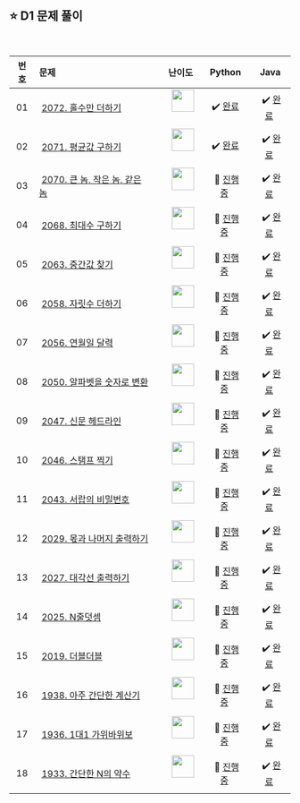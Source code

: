 ## ⭐️ D1 문제 풀이

<br>

| **번호** | **문제** | **난이도** | **Python** | **Java** |
|:--------:|:--------|:----------:|:----------:|:--------:|
| 01 | &nbsp;[2072. 홀수만 더하기](https://swexpertacademy.com/main/code/problem/problemDetail.do?contestProbId=AV5QSEhaA5sDFAUq)&nbsp;&nbsp; | &nbsp;&nbsp;<img src="https://github.com/user-attachments/assets/71db43ac-905d-4c32-bd08-d279a65125bc" width="40"/>&nbsp;&nbsp; | &nbsp;✔️ [완료](https://github.com/yuuforest/Algorithm/blob/main/05%20SWEA/D1/Python/Prob2072.py)&nbsp; | &nbsp;✔️ [완료](https://github.com/yuuforest/Algorithm/blob/main/05%20SWEA/D1/Java/src/Prob2072.java)&nbsp; |
| 02 | &nbsp;[2071. 평균값 구하기](https://swexpertacademy.com/main/code/problem/problemDetail.do?contestProbId=AV5QRnJqA5cDFAUq)&nbsp;&nbsp; | &nbsp;&nbsp;<img src="https://github.com/user-attachments/assets/71db43ac-905d-4c32-bd08-d279a65125bc" width="40"/>&nbsp;&nbsp; | &nbsp;✔️ [완료](https://github.com/yuuforest/Algorithm/blob/main/05%20SWEA/D1/Python/Prob2071.py)&nbsp; | &nbsp;✔️ [완료](https://github.com/yuuforest/Algorithm/blob/main/05%20SWEA/D1/Java/src/Prob2071.java)&nbsp; |
| 03 | &nbsp;[2070. 큰 놈, 작은 놈, 같은 놈](https://swexpertacademy.com/main/code/problem/problemDetail.do?contestProbId=AV5QQ6qqA40DFAUq)&nbsp;&nbsp; | &nbsp;&nbsp;<img src="https://github.com/user-attachments/assets/71db43ac-905d-4c32-bd08-d279a65125bc" width="40"/>&nbsp;&nbsp; | &nbsp;💬 [진행 중]()&nbsp; | &nbsp;✔️ [완료](https://github.com/yuuforest/Algorithm/blob/main/05%20SWEA/D1/Java/src/Prob2070.java)&nbsp; |
| 04 | &nbsp;[2068. 최대수 구하기](https://swexpertacademy.com/main/code/problem/problemDetail.do?contestProbId=AV5QQhbqA4QDFAUq)&nbsp;&nbsp; | &nbsp;&nbsp;<img src="https://github.com/user-attachments/assets/71db43ac-905d-4c32-bd08-d279a65125bc" width="40"/>&nbsp;&nbsp; | &nbsp;💬 [진행 중]()&nbsp; | &nbsp;✔️ [완료](https://github.com/yuuforest/Algorithm/blob/main/05%20SWEA/D1/Java/src/Prob2068.java)&nbsp; |
| 05 | &nbsp;[2063. 중간값 찾기](https://swexpertacademy.com/main/code/problem/problemDetail.do?contestProbId=AV5QPsXKA2UDFAUq)&nbsp;&nbsp; | &nbsp;&nbsp;<img src="https://github.com/user-attachments/assets/71db43ac-905d-4c32-bd08-d279a65125bc" width="40"/>&nbsp;&nbsp; | &nbsp;💬 [진행 중]()&nbsp; | &nbsp;✔️ [완료](https://github.com/yuuforest/Algorithm/blob/main/05%20SWEA/D1/Java/src/Prob2063.java)&nbsp; |
| 06 | &nbsp;[2058. 자릿수 더하기](https://swexpertacademy.com/main/code/problem/problemDetail.do?contestProbId=AV5QPRjqA10DFAUq)&nbsp;&nbsp; | &nbsp;&nbsp;<img src="https://github.com/user-attachments/assets/71db43ac-905d-4c32-bd08-d279a65125bc" width="40"/>&nbsp;&nbsp; | &nbsp;💬 [진행 중]()&nbsp; | &nbsp;✔️ [완료](https://github.com/yuuforest/Algorithm/blob/main/05%20SWEA/D1/Java/src/Prob2058.java)&nbsp; |
| 07 | &nbsp;[2056. 연월일 달력](https://swexpertacademy.com/main/code/problem/problemDetail.do?contestProbId=AV5QLkdKAz4DFAUq)&nbsp;&nbsp; | &nbsp;&nbsp;<img src="https://github.com/user-attachments/assets/71db43ac-905d-4c32-bd08-d279a65125bc" width="40"/>&nbsp;&nbsp; | &nbsp;💬 [진행 중]()&nbsp; | &nbsp;✔️ [완료](https://github.com/yuuforest/Algorithm/blob/main/05%20SWEA/D1/Java/src/Prob2056.java)&nbsp; |
| 08 | &nbsp;[2050. 알파벳을 숫자로 변환](https://swexpertacademy.com/main/code/problem/problemDetail.do?contestProbId=AV5QLGxKAzQDFAUq)&nbsp;&nbsp; | &nbsp;&nbsp;<img src="https://github.com/user-attachments/assets/71db43ac-905d-4c32-bd08-d279a65125bc" width="40"/>&nbsp;&nbsp; | &nbsp;💬 [진행 중]()&nbsp; | &nbsp;✔️ [완료](https://github.com/yuuforest/Algorithm/blob/main/05%20SWEA/D1/Java/src/Prob2050.java)&nbsp; |
| 09 | &nbsp;[2047. 신문 헤드라인](https://swexpertacademy.com/main/code/problem/problemDetail.do?contestProbId=AV5QKsLaAy0DFAUq)&nbsp;&nbsp; | &nbsp;&nbsp;<img src="https://github.com/user-attachments/assets/71db43ac-905d-4c32-bd08-d279a65125bc" width="40"/>&nbsp;&nbsp; | &nbsp;💬 [진행 중]()&nbsp; | &nbsp;✔️ [완료](https://github.com/yuuforest/Algorithm/blob/main/05%20SWEA/D1/Java/src/Prob2047.java)&nbsp; |
| 10 | &nbsp;[2046. 스탬프 찍기](https://swexpertacademy.com/main/code/problem/problemDetail.do?contestProbId=AV5QKdT6AyYDFAUq)&nbsp;&nbsp; | &nbsp;&nbsp;<img src="https://github.com/user-attachments/assets/71db43ac-905d-4c32-bd08-d279a65125bc" width="40"/>&nbsp;&nbsp; | &nbsp;💬 [진행 중]()&nbsp; | &nbsp;✔️ [완료](https://github.com/yuuforest/Algorithm/blob/main/05%20SWEA/D1/Java/src/Prob2046.java)&nbsp; |
| 11 | &nbsp;[2043. 서랍의 비밀번호](https://swexpertacademy.com/main/code/problem/problemDetail.do?contestProbId=AV5QJ_8KAx8DFAUq)&nbsp;&nbsp; | &nbsp;&nbsp;<img src="https://github.com/user-attachments/assets/71db43ac-905d-4c32-bd08-d279a65125bc" width="40"/>&nbsp;&nbsp; | &nbsp;💬 [진행 중]()&nbsp; | &nbsp;✔️ [완료](https://github.com/yuuforest/Algorithm/blob/main/05%20SWEA/D1/Java/src/Prob2043.java)&nbsp; |
| 12 | &nbsp;[2029. 몫과 나머지 출력하기](https://swexpertacademy.com/main/code/problem/problemDetail.do?contestProbId=AV5QGNvKAtEDFAUq)&nbsp;&nbsp; | &nbsp;&nbsp;<img src="https://github.com/user-attachments/assets/71db43ac-905d-4c32-bd08-d279a65125bc" width="40"/>&nbsp;&nbsp; | &nbsp;💬 [진행 중]()&nbsp; | &nbsp;✔️ [완료](https://github.com/yuuforest/Algorithm/blob/main/05%20SWEA/D1/Java/src/Prob2029.java)&nbsp; |
| 13 | &nbsp;[2027. 대각선 출력하기](https://swexpertacademy.com/main/code/problem/problemDetail.do?contestProbId=AV5QFuZ6As0DFAUq)&nbsp;&nbsp; | &nbsp;&nbsp;<img src="https://github.com/user-attachments/assets/71db43ac-905d-4c32-bd08-d279a65125bc" width="40"/>&nbsp;&nbsp; | &nbsp;💬 [진행 중]()&nbsp; | &nbsp;✔️ [완료](https://github.com/yuuforest/Algorithm/blob/main/05%20SWEA/D1/Java/src/Prob2027.java)&nbsp; |
| 14 | &nbsp;[2025. N줄덧셈](https://swexpertacademy.com/main/code/problem/problemDetail.do?contestProbId=AV5QFZtaAscDFAUq)&nbsp;&nbsp; | &nbsp;&nbsp;<img src="https://github.com/user-attachments/assets/71db43ac-905d-4c32-bd08-d279a65125bc" width="40"/>&nbsp;&nbsp; | &nbsp;💬 [진행 중]()&nbsp; | &nbsp;✔️ [완료](https://github.com/yuuforest/Algorithm/blob/main/05%20SWEA/D1/Java/src/Prob2025.java)&nbsp; |
| 15 | &nbsp;[2019. 더블더블](https://swexpertacademy.com/main/code/problem/problemDetail.do?contestProbId=AV5QDEX6AqwDFAUq)&nbsp;&nbsp; | &nbsp;&nbsp;<img src="https://github.com/user-attachments/assets/71db43ac-905d-4c32-bd08-d279a65125bc" width="40"/>&nbsp;&nbsp; | &nbsp;💬 [진행 중](https://github.com/yuuforest/Algorithm/blob/main/05%20SWEA/D1/Java/src/Prob2019.java)&nbsp; | &nbsp;✔️ [완료]()&nbsp; |
| 16 | &nbsp;[1938. 아주 간단한 계산기](https://swexpertacademy.com/main/code/problem/problemDetail.do?contestProbId=AV5PjsYKAMIDFAUq)&nbsp;&nbsp; | &nbsp;&nbsp;<img src="https://github.com/user-attachments/assets/71db43ac-905d-4c32-bd08-d279a65125bc" width="40"/>&nbsp;&nbsp; | &nbsp;💬 [진행 중]()&nbsp; | &nbsp;✔️ [완료](https://github.com/yuuforest/Algorithm/blob/main/05%20SWEA/D1/Java/src/Prob1938.java)&nbsp; |
| 17 | &nbsp;[1936. 1대1 가위바위보](https://swexpertacademy.com/main/code/problem/problemDetail.do?contestProbId=AV5PjKXKALcDFAUq)&nbsp;&nbsp; | &nbsp;&nbsp;<img src="https://github.com/user-attachments/assets/71db43ac-905d-4c32-bd08-d279a65125bc" width="40"/>&nbsp;&nbsp; | &nbsp;💬 [진행 중]()&nbsp; | &nbsp;✔️ [완료](https://github.com/yuuforest/Algorithm/blob/main/05%20SWEA/D1/Java/src/Prob1936.java)&nbsp; |
| 18 | &nbsp;[1933. 간단한 N의 약수](https://swexpertacademy.com/main/code/problem/problemDetail.do?contestProbId=AV5PhcWaAKIDFAUq)&nbsp;&nbsp; | &nbsp;&nbsp;<img src="https://github.com/user-attachments/assets/71db43ac-905d-4c32-bd08-d279a65125bc" width="40"/>&nbsp;&nbsp; | &nbsp;💬 [진행 중]()&nbsp; | &nbsp;✔️ [완료](https://github.com/yuuforest/Algorithm/blob/main/05%20SWEA/D1/Java/src/Prob1933.java)&nbsp; |




